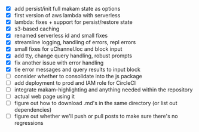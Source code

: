 - [x] add persist/init full makam state as options
- [x] first version of aws lambda with serverless
- [x] lambda: fixes + support for persist/restore state
- [x] s3-based caching
- [x] renamed serverless id and small fixes
- [x] streamline logging, handling of errors, repl errors
- [x] small fixes for uChannel.loc and block input
- [x] add tty, change query handling, robust prompts
- [x] fix another issue with error handling
- [x] tie error messages and query results to input block
- [ ] consider whether to consolidate into the js package
- [ ] add deployment to prod and IAM role for CircleCI
- [ ] integrate makam-highlighting and anything needed within the repository
- [ ] actual web page using it
- [ ] figure out how to download .md's in the same directory (or list out dependencies)
- [ ] figure out whether we'll push or pull posts to make sure there's no regressions
